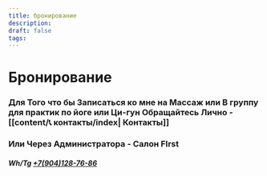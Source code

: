 ```yaml
---
title: бронирование
description: 
draft: false
tags:
---
```

 
# Бронирование

### Для Того что бы Записаться ко мне на Массаж или В группу для практик по йоге или Ци-гун Обращайтесь Лично - [[content/📞 контакты/index| Контакты]]

### Или Через Администратора - Салон FIrst 
##### Wh/Tg [+7(904)128-76-86](https://t.me/+79041287686)